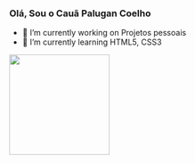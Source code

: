 ### Olá, Sou o Cauã Palugan Coelho

- 🔭 I’m currently working on Projetos pessoais
- 🌱 I’m currently learning HTML5, CSS3

<div>
  <a href="https://https://github.com/CauaPalugan">
    <img height="180em" src="https://github-readme-stats.vercel.app/api?username=CauaPalugan&show_icons=true&theme=dark">
  </a>
</div>

